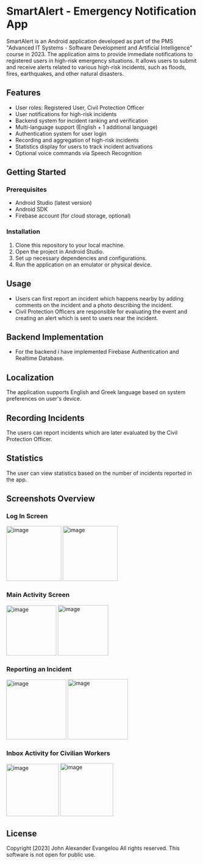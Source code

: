 # SmartAlert - Emergency Notification App

SmartAlert is an Android application developed as part of the PMS "Advanced IT Systems - Software 
Development and Artificial Intelligence" course in 2023. 
The application aims to provide immediate notifications to registered users in high-risk emergency 
situations. 
It allows users to submit and receive alerts related to various high-risk incidents, such as floods, 
fires, earthquakes, 
and other natural disasters.

## Features

- User roles: Registered User, Civil Protection Officer
- User notifications for high-risk incidents
- Backend system for incident ranking and verification
- Multi-language support (English + 1 additional language)
- Authentication system for user login
- Recording and aggregation of high-risk incidents
- Statistics display for users to track incident activations
- Optional voice commands via Speech Recognition

## Getting Started

### Prerequisites

- Android Studio (latest version)
- Android SDK
- Firebase account (for cloud storage, optional)

### Installation

1. Clone this repository to your local machine.
2. Open the project in Android Studio.
3. Set up necessary dependencies and configurations.
4. Run the application on an emulator or physical device.

## Usage

- Users can first report an incident which happens nearby by adding comments on the incident and a photo describing the incident.
- Civil Protection Officers are responsible for evaluating the event and creating an alert which is sent to users near the incident.

## Backend Implementation

- For the backend i have implemented Firebase Authentication and Realtime Database. 

## Localization

The application supports English and Greek language based on system preferences on user's device.

## Recording Incidents

The users can report incidents which are later evaluated by the Civil Protection Officer.

## Statistics

The user can view statistics based on the number of incidents reported in the app.

## Screenshots Overview

### Log In Screen
<img width="144" alt="image" src="https://github.com/AJevangelou/smart-alert/assets/35777043/a3eec092-4226-4b9d-83f5-bee51c1c6404">  <img width="144" alt="image" src="https://github.com/AJevangelou/smart-alert/assets/35777043/01b1d6e4-88bd-46f3-b30e-ebdd6c18bdb4">



### Main Activity Screen
<img width="131" alt="image" src="https://github.com/AJevangelou/smart-alert/assets/35777043/ea69ab0d-2da7-4d26-a135-6c96f37dc348">  <img width="132" alt="image" src="https://github.com/AJevangelou/smart-alert/assets/35777043/55a2488b-3055-4c34-bb01-6964915cf0e6">

### Reporting an Incident
<img width="157" alt="image" src="https://github.com/AJevangelou/smart-alert/assets/35777043/6a25685d-6bea-4d4f-9efe-014356f3fc13">  <img width="158" alt="image" src="https://github.com/AJevangelou/smart-alert/assets/35777043/21e390cb-0869-4917-98df-12c0d100507c">

### Inbox Activity for Civilian Workers
<img width="137" alt="image" src="https://github.com/AJevangelou/smart-alert/assets/35777043/dd324e54-fbb8-492b-998d-c17a6b79c986">  <img width="139" alt="image" src="https://github.com/AJevangelou/smart-alert/assets/35777043/713a98a2-1287-4272-bcf1-70a9373dfe7f">

## License

Copyright [2023] John Alexander Evangelou
All rights reserved. This software is not open for public use.

